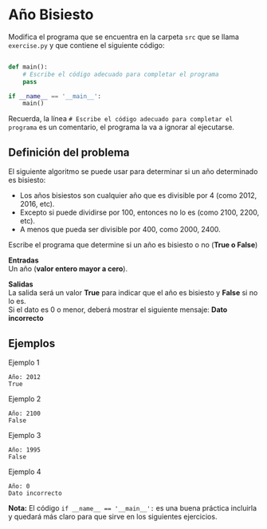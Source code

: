 # Año Bisiesto

Modifica el programa que se encuentra en la carpeta `src` que se llama
`exercise.py` y que contiene el siguiente código:

```python

def main():
    # Escribe el código adecuado para completar el programa
    pass

if __name__ == '__main__':
    main()
```

Recuerda, la línea `# Escribe el código adecuado para completar el programa` es un comentario, el programa la va a ignorar al ejecutarse.

## Definición del problema  

El siguiente algoritmo se puede usar para determinar si un año determinado es bisiesto:

   * Los años bisiestos son cualquier año que es divisible por 4 (como 2012, 2016, etc).  
   * Excepto si puede dividirse por 100, entonces no lo es (como 2100, 2200, etc).  
   * A menos que pueda ser divisible por 400, como 2000, 2400.

Escribe el programa que determine si un año es bisiesto o no (**True o False**)

**Entradas**  
Un año (**valor entero mayor a cero**).
  
**Salidas**  
La salida será un valor **True** para indicar que el año es bisiesto y **False** si no lo es.   
Si el dato es 0 o menor, deberá mostrar el siguiente mensaje: **Dato incorrecto**
 
## Ejemplos  

Ejemplo 1    

```plaintext
Año: 2012
True
```

Ejemplo 2

```plaintext
Año: 2100
False
```

Ejemplo 3

```plaintext
Año: 1995
False
```

Ejemplo 4

```plaintext
Año: 0
Dato incorrecto
```

**Nota:** El código `if __name__ == '__main__':` es una buena práctica incluirla y quedará más claro para que sirve en los siguientes ejercicios.
